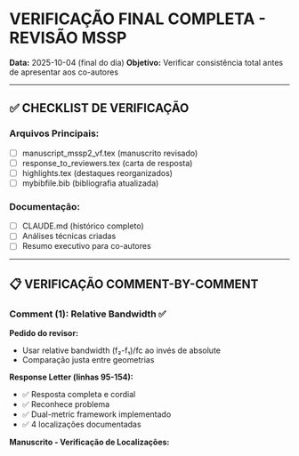 # VERIFICAÇÃO FINAL COMPLETA - REVISÃO MSSP

**Data:** 2025-10-04 (final do dia)
**Objetivo:** Verificar consistência total antes de apresentar aos co-autores

---

## ✅ CHECKLIST DE VERIFICAÇÃO

### **Arquivos Principais:**
- [ ] manuscript_mssp2_vf.tex (manuscrito revisado)
- [ ] response_to_reviewers.tex (carta de resposta)
- [ ] highlights.tex (destaques reorganizados)
- [ ] mybibfile.bib (bibliografia atualizada)

### **Documentação:**
- [ ] CLAUDE.md (histórico completo)
- [ ] Análises técnicas criadas
- [ ] Resumo executivo para co-autores

---

## 📋 VERIFICAÇÃO COMMENT-BY-COMMENT

### **Comment (1): Relative Bandwidth** ✅

**Pedido do revisor:**
- Usar relative bandwidth (f₂-f₁)/fc ao invés de absolute
- Comparação justa entre geometrias

**Response Letter (linhas 95-154):**
- ✅ Resposta completa e cordial
- ✅ Reconhece problema
- ✅ Dual-metric framework implementado
- ✅ 4 localizações documentadas

**Manuscrito - Verificação de Localizações:**
